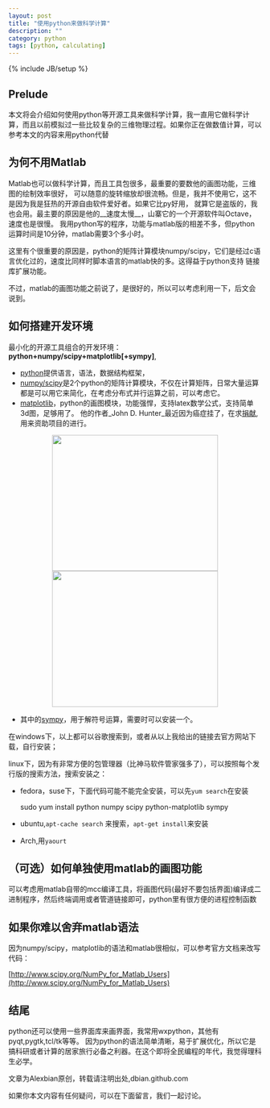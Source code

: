 ```yaml
---
layout: post
title: "使用python来做科学计算"
description: ""
category: python
tags: [python, calculating]
---
```

{% include JB/setup %}

## Prelude
本文将会介绍如何使用python等开源工具来做科学计算，我一直用它做科学计算，而且以前模拟过一些比较复杂的三维物理过程。如果你正在做数值计算，可以参考本文的内容来用python代替
## 为何不用Matlab
Matlab也可以做科学计算，而且工具包很多，最重要的要数他的画图功能，三维图的绘制效率很好，
可以随意的旋转缩放却很流畅。但是，我并不使用它，这不是因为我是狂热的开源自由软件爱好者。如果它比py好用，
就算它是盗版的，我也会用。最主要的原因是他的__速度太慢__，山寨它的一个开源软件叫Octave，速度也是很慢。
我用python写的程序，功能与matlab版的相差不多，但python运算时间是10分钟，matlab需要3个多小时。

这里有个很重要的原因是，python的矩阵计算模块numpy/scipy，它们是经过c语言优化过的，速度比同样时脚本语言的matlab快的多。这得益于python支持
链接库扩展功能。

不过，matlab的画图功能之前说了，是很好的，所以可以考虑利用一下，后文会说到。

## 如何搭建开发环境
最小化的开源工具组合的开发环境：__python+numpy/scipy+matplotlib[+sympy]__,  

* [python](http://www.python.org/)提供语言，语法，数据结构框架，
* [numpy/scipy](http://numpy.scipy.org/)是2个python的矩阵计算模块，不仅在计算矩阵，日常大量运算都是可以用它来简化，在考虑分布式并行运算之前，可以考虑它。
* [matplotlib](http://matplotlib.org/)，python的画图模块，功能强悍，支持latex数学公式，支持简单3d图，足够用了。
他的作者_John D. Hunter_最近因为癌症挂了，在求[捐献](http://matplotlib.org/),用来资助项目的进行。

<div align="center"><img src="http://matplotlib.org/_images/wire3d_animation_demo.png" width="330" height="270" />
<img src="http://matplotlib.org/_images/lorenz_attractor.png" width="330" height="270" />
</div>


* 其中的[sympy](http://sympy.org/en/index.html)，用于解符号运算，需要时可以安装一个。

在windows下，以上都可以谷歌搜索到，或者从以上我给出的链接去官方网站下载，自行安装；

linux下，因为有非常方便的包管理器（比神马软件管家强多了），可以按照每个发行版的搜索方法，搜索安装之：

* fedora，suse下，下面代码可能不能完全安装，可以先`yum search`在安装

	sudo yum install python numpy scipy python-matplotlib sympy 

* ubuntu,`apt-cache search` 来搜索，`apt-get install`来安装

* Arch,用`yaourt`

## （可选）如何单独使用matlab的画图功能
可以考虑用matlab自带的mcc编译工具，将画图代码(最好不要包括界面)编译成二进制程序，然后终端调用或者管道链接即可，python里有很方便的进程控制函数

## 如果你难以舍弃matlab语法
因为numpy/scipy，matplotlib的语法和matlab很相似，可以参考官方文档来改写代码：

[http://www.scipy.org/NumPy_for_Matlab_Users](http://www.scipy.org/NumPy_for_Matlab_Users)

## 结尾
python还可以使用一些界面库来画界面，我常用wxpython，其他有pyqt,pygtk,tcl/tk等等。
因为python的语法简单清晰，易于扩展优化，所以它是搞科研或者计算的居家旅行必备之利器。在这个即将全民编程的年代，我觉得理科生必学。

<span style="color= #f00"> 文章为Alexbian原创，转载请注明出处,dbian.github.com </span>

如果你本文内容有任何疑问，可以在下面留言，我们一起讨论。
